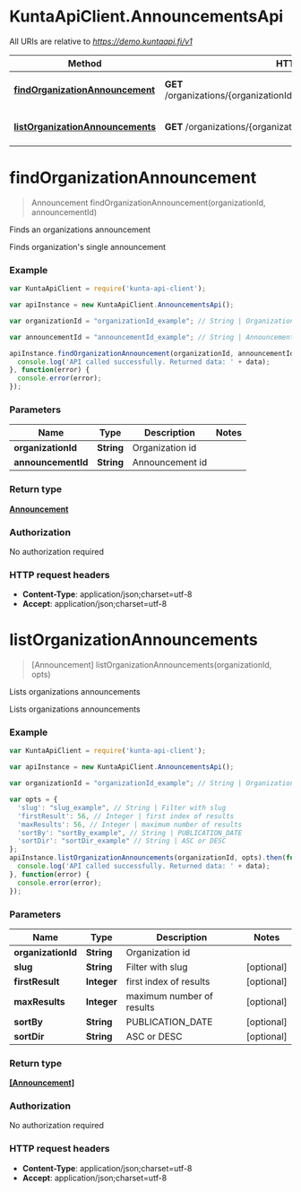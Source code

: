 # KuntaApiClient.AnnouncementsApi

All URIs are relative to *https://demo.kuntaapi.fi/v1*

Method | HTTP request | Description
------------- | ------------- | -------------
[**findOrganizationAnnouncement**](AnnouncementsApi.md#findOrganizationAnnouncement) | **GET** /organizations/{organizationId}/announcements/{announcementId} | Finds an organizations announcement
[**listOrganizationAnnouncements**](AnnouncementsApi.md#listOrganizationAnnouncements) | **GET** /organizations/{organizationId}/announcements | Lists organizations announcements


<a name="findOrganizationAnnouncement"></a>
# **findOrganizationAnnouncement**
> Announcement findOrganizationAnnouncement(organizationId, announcementId)

Finds an organizations announcement

Finds organization&#39;s single announcement 

### Example
```javascript
var KuntaApiClient = require('kunta-api-client');

var apiInstance = new KuntaApiClient.AnnouncementsApi();

var organizationId = "organizationId_example"; // String | Organization id

var announcementId = "announcementId_example"; // String | Announcement id

apiInstance.findOrganizationAnnouncement(organizationId, announcementId).then(function(data) {
  console.log('API called successfully. Returned data: ' + data);
}, function(error) {
  console.error(error);
});

```

### Parameters

Name | Type | Description  | Notes
------------- | ------------- | ------------- | -------------
 **organizationId** | **String**| Organization id | 
 **announcementId** | **String**| Announcement id | 

### Return type

[**Announcement**](Announcement.md)

### Authorization

No authorization required

### HTTP request headers

 - **Content-Type**: application/json;charset=utf-8
 - **Accept**: application/json;charset=utf-8

<a name="listOrganizationAnnouncements"></a>
# **listOrganizationAnnouncements**
> [Announcement] listOrganizationAnnouncements(organizationId, opts)

Lists organizations announcements

Lists organizations announcements 

### Example
```javascript
var KuntaApiClient = require('kunta-api-client');

var apiInstance = new KuntaApiClient.AnnouncementsApi();

var organizationId = "organizationId_example"; // String | Organization id

var opts = { 
  'slug': "slug_example", // String | Filter with slug
  'firstResult': 56, // Integer | first index of results
  'maxResults': 56, // Integer | maximum number of results
  'sortBy': "sortBy_example", // String | PUBLICATION_DATE
  'sortDir': "sortDir_example" // String | ASC or DESC
};
apiInstance.listOrganizationAnnouncements(organizationId, opts).then(function(data) {
  console.log('API called successfully. Returned data: ' + data);
}, function(error) {
  console.error(error);
});

```

### Parameters

Name | Type | Description  | Notes
------------- | ------------- | ------------- | -------------
 **organizationId** | **String**| Organization id | 
 **slug** | **String**| Filter with slug | [optional] 
 **firstResult** | **Integer**| first index of results | [optional] 
 **maxResults** | **Integer**| maximum number of results | [optional] 
 **sortBy** | **String**| PUBLICATION_DATE | [optional] 
 **sortDir** | **String**| ASC or DESC | [optional] 

### Return type

[**[Announcement]**](Announcement.md)

### Authorization

No authorization required

### HTTP request headers

 - **Content-Type**: application/json;charset=utf-8
 - **Accept**: application/json;charset=utf-8

